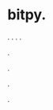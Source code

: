 # bitpy.
.
.
.
.












.






















































.
























.



























.














